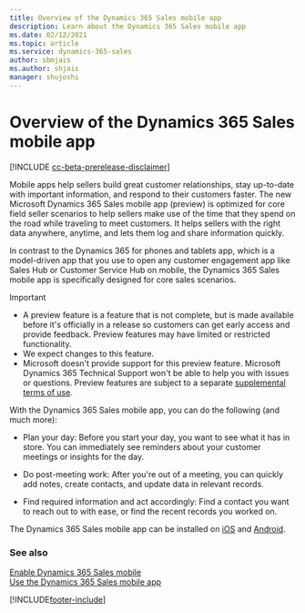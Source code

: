 ```yaml
---
title: Overview of the Dynamics 365 Sales mobile app
description: Learn about the Dynamics 365 Sales mobile app
ms.date: 02/12/2021
ms.topic: article
ms.service: dynamics-365-sales
author: sbmjais
ms.author: shjais
manager: shujoshi
---
```


# Overview of the Dynamics 365 Sales mobile app

[!INCLUDE [cc-beta-prerelease-disclaimer](../../includes/cc-beta-prerelease-disclaimer.md)]

Mobile apps help sellers build great customer relationships, stay up-to-date with important information, and respond to their customers faster. The new Microsoft Dynamics 365 Sales mobile app (preview) is optimized for core field seller scenarios to help sellers make use of the time that they spend on the road while traveling to meet customers. It helps sellers with the right data anywhere, anytime, and lets them log and share information quickly.

In contrast to the Dynamics 365 for phones and tablets app, which is a model-driven app that you use to open any customer engagement app like Sales Hub or Customer Service Hub on mobile, the Dynamics 365 Sales mobile app is specifically designed for core sales scenarios.

> [!IMPORTANT]
> - A preview feature is a feature that is not complete, but is made available before it's officially in a release so customers can get early access and provide feedback. Preview features may have limited or restricted functionality. 
> - We expect changes to this feature.
> - Microsoft doesn't provide support for this preview feature. Microsoft Dynamics 365 Technical Support won't be able to help you with issues or questions. Preview features are subject to a separate [supplemental terms of use](../../legal/slt-dynamics365-mobile-admin-public.md).

With the Dynamics 365 Sales mobile app, you can do the following (and much more):

- Plan your day: Before you start your day, you want to see what it has in store. You can immediately see reminders about your customer meetings or insights for the day.

- Do post-meeting work: After you're out of a meeting, you can quickly add notes, create contacts, and update data in relevant records.

- Find required information and act accordingly: Find a contact you want to reach out to with ease, or find the recent records you worked on.

The Dynamics 365 Sales mobile app can be installed on [iOS](install-ios-app.md) and [Android](install-android-app.md). 

### See also

[Enable Dynamics 365 Sales mobile](enable-sales-mobile.md)   
[Use the Dynamics 365 Sales mobile app](use-sales-mobile-app.md)


[!INCLUDE[footer-include](../../includes/footer-banner.md)]